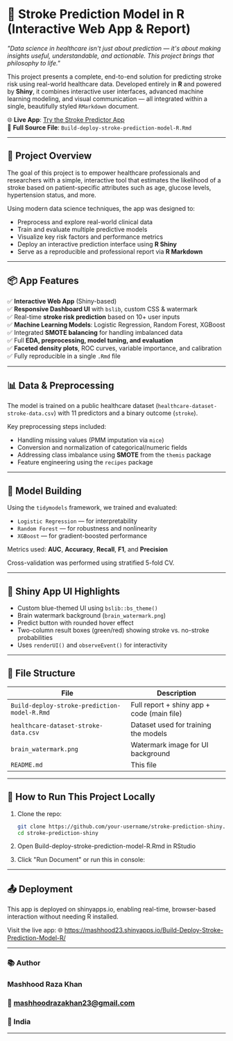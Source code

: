 # 🧠 Stroke Prediction Model in R (Interactive Web App & Report)

*"Data science in healthcare isn't just about prediction — it's about making insights useful, understandable, and actionable. This project brings that philosophy to life."*

This project presents a complete, end-to-end solution for predicting stroke risk using real-world healthcare data. Developed entirely in **R** and powered by **Shiny**, it combines interactive user interfaces, advanced machine learning modeling, and visual communication — all integrated within a single, beautifully styled `RMarkdown` document.

🌐 **Live App**: [Try the Stroke Predictor App](https://mashhood23.shinyapps.io/Build-Deploy-Stroke-Prediction-Model-R/)  
📄 **Full Source File**: `Build-deploy-stroke-prediction-model-R.Rmd`

---

## 🚀 Project Overview

The goal of this project is to empower healthcare professionals and researchers with a simple, interactive tool that estimates the likelihood of a stroke based on patient-specific attributes such as age, glucose levels, hypertension status, and more.

Using modern data science techniques, the app was designed to:
- Preprocess and explore real-world clinical data
- Train and evaluate multiple predictive models
- Visualize key risk factors and performance metrics
- Deploy an interactive prediction interface using **R Shiny**
- Serve as a reproducible and professional report via **R Markdown**

---

## 📦 App Features

✅ **Interactive Web App** (Shiny-based)  
✅ **Responsive Dashboard UI** with `bslib`, custom CSS & watermark  
✅ Real-time **stroke risk prediction** based on 10+ user inputs  
✅ **Machine Learning Models**: Logistic Regression, Random Forest, XGBoost  
✅ Integrated **SMOTE balancing** for handling imbalanced data  
✅ Full **EDA, preprocessing, model tuning, and evaluation**  
✅ **Faceted density plots**, ROC curves, variable importance, and calibration  
✅ Fully reproducible in a single `.Rmd` file

---

## 📊 Data & Preprocessing

The model is trained on a public healthcare dataset (`healthcare-dataset-stroke-data.csv`) with 11 predictors and a binary outcome (`stroke`).

Key preprocessing steps included:
- Handling missing values (PMM imputation via `mice`)
- Conversion and normalization of categorical/numeric fields
- Addressing class imbalance using **SMOTE** from the `themis` package
- Feature engineering using the `recipes` package

---

## 🧠 Model Building

Using the `tidymodels` framework, we trained and evaluated:

- `Logistic Regression` — for interpretability
- `Random Forest` — for robustness and nonlinearity
- `XGBoost` — for gradient-boosted performance

Metrics used: **AUC**, **Accuracy**, **Recall**, **F1**, and **Precision**

Cross-validation was performed using stratified 5-fold CV.

---

## 🎨 Shiny App UI Highlights

- Custom blue-themed UI using `bslib::bs_theme()`
- Brain watermark background (`brain_watermark.png`)
- Predict button with rounded hover effect
- Two-column result boxes (green/red) showing stroke vs. no-stroke probabilities
- Uses `renderUI()` and `observeEvent()` for interactivity

---

## 📁 File Structure

| File | Description |
|------|-------------|
| `Build-deploy-stroke-prediction-model-R.Rmd` | Full report + shiny app + code (main file) |
| `healthcare-dataset-stroke-data.csv` | Dataset used for training the models |
| `brain_watermark.png` | Watermark image for UI background |
| `README.md` | This file |

---

## 🧪 How to Run This Project Locally

1. Clone the repo:
   ```bash
   git clone https://github.com/your-username/stroke-prediction-shiny.git
   cd stroke-prediction-shiny
2. Open Build-deploy-stroke-prediction-model-R.Rmd in RStudio

3. Click "Run Document" or run this in console:

---

## 📤 Deployment
This app is deployed on shinyapps.io, enabling real-time, browser-based interaction without needing R installed.

Visit the live app:
🌐 https://mashhood23.shinyapps.io/Build-Deploy-Stroke-Prediction-Model-R/

---

### 📚 Author
### Mashhood Raza Khan
### 📧 mashhoodrazakhan23@gmail.com
### 📍 India

---
